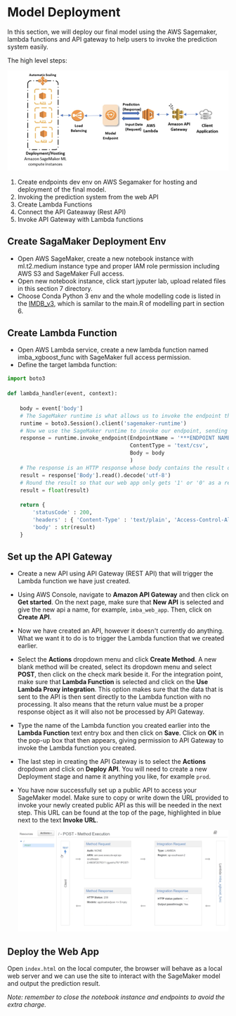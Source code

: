 # Model Deployment

In this section, we will deploy our final model using the AWS Sagemaker, lambda functions and API gateway to help users to invoke the prediction system easily.



The high level steps:  

![flow](/section_7/flow.png)
1. Create endpoints dev env on AWS Segamaker for hosting and deployment of the final model.
2. Invoking the prediction system from the web API
3. Create Lambda Functions
4. Connect the API Gateaway (Rest API)
5. Invoke API Gateway with Lambda functions

## Create SagaMaker Deployment Env
- Open AWS SageMaker, create a new notebook instance with ml.t2.medium instance type and proper IAM role permission including AWS S3 and SageMaker Full access.  
- Open new notebook instance, click start jyputer lab, upload related files in this section 7 directory.  
- Choose Conda Python 3 env and the whole modelling code is listed in the [IMDB_v3](/section_7/IMDB_v3.ipynb), which is samilar to the main.R of modelling part in section 6.


## Create Lambda Function
- Open AWS Lambda service, create a new lambda function named imba_xgboost_func with SageMaker full access permission.
- Define the target lambda function:
```python
import boto3

def lambda_handler(event, context):

    body = event['body']
    # The SageMaker runtime is what allows us to invoke the endpoint that we've created.
    runtime = boto3.Session().client('sagemaker-runtime')
    # Now we use the SageMaker runtime to invoke our endpoint, sending the review we were given
    response = runtime.invoke_endpoint(EndpointName = '***ENDPOINT NAME HERE***',# The name of the endpoint we created
                                       ContentType = 'text/csv',                 # The data format that is expected
                                       Body = body
                                       )
    # The response is an HTTP response whose body contains the result of our inference
    result = response['Body'].read().decode('utf-8')
    # Round the result so that our web app only gets '1' or '0' as a response.
    result = float(result)

    return {
        'statusCode' : 200,
        'headers' : { 'Content-Type' : 'text/plain', 'Access-Control-Allow-Origin' : '*' },
        'body' : str(result)
    }
```

## Set up the API Gateway
- Create a new API using API Gateway (REST API) that will trigger the Lambda function we have just created.

- Using AWS Console, navigate to **Amazon API Gateway** and then click on **Get started**. On the next page, make sure that **New API** is selected and give the new api a name, for example, `imba_web_app`. Then, click on **Create API**.

- Now we have created an API, however it doesn't currently do anything. What we want it to do is to trigger the Lambda function that we created earlier. 

- Select the **Actions** dropdown menu and click **Create Method**. A new blank method will be created, select its dropdown menu and select **POST**, then click on the check mark beside it.
For the integration point, make sure that **Lambda Function** is selected and click on the **Use Lambda Proxy integration**. This option makes sure that the data that is sent to the API is then sent directly to the Lambda function with no processing. It also means that the return value must be a proper response object as it will also not be processed by API Gateway.

- Type the name of the Lambda function you created earlier into the **Lambda Function** text entry box and then click on **Save**. Click on **OK** in the pop-up box that then appears, giving permission to API Gateway to invoke the Lambda function you created.

- The last step in creating the API Gateway is to select the **Actions** dropdown and click on **Deploy API**. You will need to create a new Deployment stage and name it anything you like, for example `prod`.

- You have now successfully set up a public API to access your SageMaker model. Make sure to copy or write down the URL provided to invoke your newly created public API as this will be needed in the next step. This URL can be found at the top of the page, highlighted in blue next to the text **Invoke URL**.

    ![post](/section_7/POST.png)

## Deploy the Web App
Open `index.html` on the local computer, the browser will behave as a local web server and we can use the site to interact with the SageMaker model and output the prediction result.

_Note: remember to close the notebook instance and endpoints to avoid the extra charge._